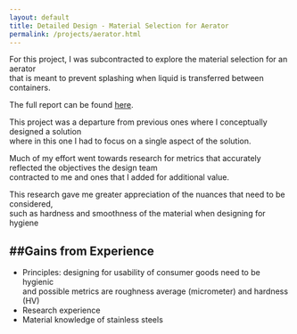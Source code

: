 ```yaml
---
layout: default
title: Detailed Design - Material Selection for Aerator
permalink: /projects/aerator.html
---
```

For this project, I was subcontracted to explore the material selection for an aerator  
that is meant to prevent splashing when liquid is transferred between containers.  

The full report can be found [here](detaileddesign.pdf).

This project was a departure from previous ones where I conceptually designed a solution  
where in this one I had to focus on a single aspect of the solution.  

Much of my effort went towards research for metrics that accurately reflected the objectives the design team  
contracted to me and ones that I added for additional value.  

This research gave me greater appreciation of the nuances that need to be considered,  
such as hardness and smoothness of the material when designing for hygiene

<a name="gains"> </a>
##Gains from Experience
-----------------------
- Principles: designing for usability of consumer goods need to be hygienic  
and possible metrics are roughness average (micrometer) and hardness (HV)
- Research experience
- Material knowledge of stainless steels